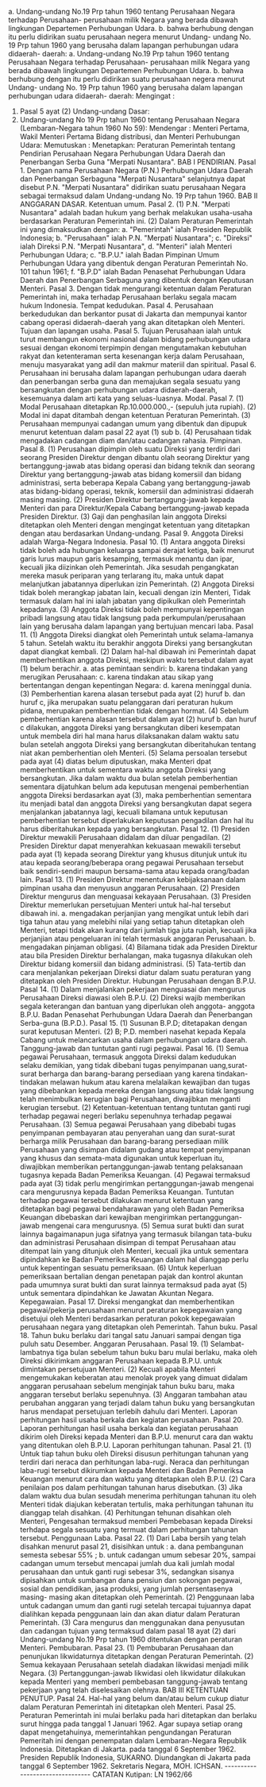  a. Undang-undang No.19 Prp tahun 1960 tentang Perusahaan Negara terhadap Perusahaan- perusahaan milik Negara yang berada dibawah lingkungan Departemen Perhubungan Udara. b. bahwa berhubung dengan itu perlu didirikan suatu perusahaan negera menurut Undang- undang No. 19 Prp tahun 1960 yang berusaha dalam lapangan perhubungan udara didaerah- daerah: a. Undang-undang No.19 Prp tahun 1960 tentang Perusahaan Negara terhadap Perusahaan- perusahaan milik Negara yang berada dibawah lingkungan Departemen Perhubungan Udara. b. bahwa berhubung dengan itu perlu didirikan suatu perusahaan negera menurut Undang- undang No. 19 Prp tahun 1960 yang berusaha dalam lapangan perhubungan udara didaerah- daerah:
Mengingat :

1. Pasal 5 ayat (2) Undang-undang Dasar:
2. Undang-undang No 19 Prp tahun 1960 tentang Perusahaan Negara (Lembaran-Negara tahun 1960 No 59): Mendengar : Menteri Pertama, Wakil Menteri Pertama Bidang distribusi, dan Menteri Perhubungan Udara: Memutuskan : Menetapkan: Peraturan Pemerintah tentang Pendirian Perusahaan Negara Perhubungan Udara Daerah dan Penerbangan Serba Guna "Merpati Nusantara". BAB I PENDIRIAN. Pasal 1. Dengan nama Perusahaan Negara (P.N.) Perhubungan Udara Daerah dan Penerbangan Serbaguna "Merpati Nusantara" selanjutnya dapat disebut P.N. "Merpati Nusantara" didirikan suatu perusahaan Negara sebagai termaksud dalam Undang-undang No. 19 Prp tahun 1960. BAB II ANGGARAN DASAR. Ketentuan umum. Pasal 2. (1) P.N. "Merpati Nusantara" adalah badan hukum yang berhak melakukan usaha-usaha berdasarkan Peraturan Pemerintah ini. (2) Dalam Peraturan Pemerintah ini yang dimaksudkan dengan:
a. "Pemerintah" ialah Presiden Republik Indonesia;
b. "Perusahaan" ialah P.N. "Merpati Nusantara";
c. "Direksi" ialah Direksi P.N. "Merpati Nusantara", d. "Menteri" ialah Menteri Perhubungan Udara;
c. "B.P.U." ialah Badan Pimpinan Umum Perhubungan Udara yang dibentuk dengan Peraturan Pemerintah No. 101 tahun 1961;
f. "B.P.D" ialah Badan Penasehat Perhubungan Udara Daerah dan Penerbangan Serbaguna yang dibentuk dengan Keputusan Menteri. Pasal 3. Dengan tidak mengurangi ketentuan dalam Peraturan Pemerintah ini, maka terhadap Perusahaan berlaku segala macam hukum Indonesia. Tempat kedudukan. Pasal 4. Perusahaan berkedudukan dan berkantor pusat di Jakarta dan mempunyai kantor cabang operasi didaerah-daerah yang akan ditetapkan oleh Menteri. Tujuan dan lapangan usaha. Pasal 5. Tujuan Perusahaan ialah untuk turut membangun ekonomi nasional dalam bidang perhubungan udara sesuai dengan ekonomi terpimpin dengan mengutamakan kebutuhan rakyat dan ketenteraman serta kesenangan kerja dalam Perusahaan, menuju masyarakat yang adil dan makmur materiil dan spiritual. Pasal 6. Perusahaan ini berusaha dalam lapangan perhubungan udara daerah dan penerbangan serba guna dan memajukan segala sesuatu yang bersangkutan dengan perhubungan udara didaerah-daerah, kesemuanya dalam arti kata yang seluas-luasnya. Modal. Pasal 7. (1) Modal Perusahaan ditetapkan Rp.10.000.000.,- (sepuluh juta rupiah). (2) Modal ini dapat ditambah dengan ketentuan Peraturan Pemerintah. (3) Perusahaan mempunyai cadangan umum yang dibentuk dan dipupuk menurut ketentuan dalam pasal 22 ayat (1) sub b.
(4) Perusahaan tidak mengadakan cadangan diam dan/atau cadangan rahasia. Pimpinan. Pasal 8. (1) Perusahaan dipimpin oleh suatu Direksi yang terdiri dari seorang Presiden Direktur dengan dibantu olah seorang Direktur yang bertanggung-jawab atas bidang operasi dan bidang teknik dan seorang Direktur yang bertanggung-jawab atas bidang komersiil dan bidang administrasi, serta beberapa Kepala Cabang yang bertanggung-jawab atas bidang-bidang operasi, teknik, komersiil dan administrasi didaerah masing masing. (2) Presiden Direktur bertanggung-jawab kepada Menteri dan para Direktur/Kepala Cabang bertanggung-jawab kepada Presiden Direktur. (3) Gaji dan penghasilan lain anggota Direksi ditetapkan oleh Menteri dengan mengingat ketentuan yang ditetapkan dengan atau berdasarkan Undang-undang. Pasal 9. Anggota Direksi adalah Warga-Negara Indonesia. Pasal 10. (1) Antara anggota Direksi tidak boleh ada hubungan keluarga sampai derajat ketiga, baik menurut garis lurus maupun garis kesamping, termasuk menantu dan ipar, kecuali jika diizinkan oleh Pemerintah. Jika sesudah pengangkatan mereka masuk periparan yang terlarang itu, maka untuk dapat melanjutkan jabatannya diperlukan izin Pemerintah. (2) Anggota Direksi tidak boleh merangkap jabatan lain, kecuali dengan izin Menteri, Tidak termasuk dalam hal ini ialah jabatan yang dipikulkan oleh Pemerintah kepadanya. (3) Anggota Direksi tidak boleh mempunyai kepentingan pribadi langsung atau tidak langsung pada perkumpulan/perusahaan lain yang berusaha dalam lapangan yang bertujuan mencari laba. Pasal 11. (1) Anggota Direksi diangkat oleh Pemerintah untuk selama-lamanya 5 tahun. Setelah waktu itu berakhir anggota Direksi yang bersangkutan dapat diangkat kembali. (2) Dalam hal-hal dibawah ini Pemerintah dapat memberhentikan anggota Direksi, meskipun waktu tersebut dalam ayat (1) belum berachir. a. atas pemintaan sendiri:
b. karena tindakan yang merugikan Perusahaan:
c. karena tindakan atau sikap yang bertentangan dengan kepentingan Negara:
d. karena meninggal dunia. (3) Pemberhentian karena alasan tersebut pada ayat (2) huruf b. dan huruf c, jika merupakan suatu pelanggaran dari peraturan hukum pidana, merupakan pemberhentian tidak dengan hormat.
(4) Sebelum pemberhentian karena alasan tersebut dalam ayat (2) huruf b. dan huruf c dilakukan, anggota Direksi yang bersangkutan diberi kesempatan untuk membela diri hal mana harus dilaksanakan dalam waktu satu bulan setelah anggota Direksi yang bersangkutan diberitahukan tentang niat akan pemberhentian oleh Menteri. (5) Selama persoalan tersebut pada ayat (4) diatas belum diputuskan, maka Menteri dpat memberhentikan untuk sementara waktu anggota Direksi yang bersangkutan. Jika dalam waktu dua bulan setelah pemberhentian sementara dijatuhkan belum ada keputusan mengenai pemberhentian anggota Direksi berdasarkan ayat (3), maka pemberhentian sementara itu menjadi batal dan anggota Direksi yang bersangkutan dapat segera menjalankan jabatannya lagi, kecuali bilamana untuk keputusan pemberhentian tersebut diperlakukan keputusan pengadilan dan hal itu harus diberitahukan kepada yang bersangkutan. Pasal 12. (1) Presiden Direktur mewakili Perusahaan didalam dan diluar pengadilan. (2) Presiden Direktur dapat menyerahkan kekuasaan mewakili tersebut pada ayat (1) kepada seorang Direktur yang khusus ditunjuk untuk itu atau kepada seorang/beberapa orang pegawai Perusahaan tersebut baik sendiri-sendiri maupun bersama-sama atau kepada orang/badan lain. Pasal 13. (1) Presiden Direktur menentukan kebijaksanaan dalam pimpinan usaha dan menyusun anggaran Perusahaan. (2) Presiden Direktur mengurus dan menguasai kekayaan Perusahaan. (3) Presiden Direktur memerlukan persetujuan Menteri untuk hal-hal tersebut dibawah ini. a. mengadakan perjanjian yang mengikat untuk lebih dari tiga tahun atau yang melebihi nilai yang setiap tahun ditetapkan oleh Menteri, tetapi tidak akan kurang dari jumlah tiga juta rupiah, kecuali jika perjanjian atau pengeluaran ini telah termasuk anggaran Perusahaan. b. mengadakan pinjaman obligasi. (4) Bilamana tidak ada Presiden Direktur atau bila Presiden Direktur berhalangan, maka tugasnya dilakukan oleh Direktur bidang komersiil dan bidang administrasi. (5) Tata-tertib dan cara menjalankan pekerjaan Direksi diatur dalam suatu peraturan yang ditetapkan oleh Presiden Direktur. Hubungan Perusahaan dengan B.P.U. Pasal 14. (1) Dalam menjalankan pekerjaan menguasai dan mengurus Perusahaan Direksi diawasi oleh B.P.U. (2) Direksi wajib memberikan segala keterangan dan bantuan yang diperlukan oleh anggota- anggota B.P.U. Badan Penasehat Perhubungan Udara Daerah dan Penerbangan Serba-guna (B.P.D.). Pasal 15. (1) Susunan B.P.D; ditetapakan dengan surat keputusan Menteri. (2) B; P.D. memberi nasehat kepada Kepala Cabang untuk melancarkan usaha dalam perhubungan udara daerah. Tanggung-jawab dan tuntutan ganti rugi pegawai. Pasal 16. (1) Semua pegawai Perusahaan, termasuk anggota Direksi dalam kedudukan selaku demikian, yang tidak dibebani tugas penyimpanan uang,surat-surat berharga dan barang-barang persediaan yang karena tindakan-tindakan melawan hukum atau karena melalaikan kewajiban dan tugas yang dibebankan kepada mereka dengan langsung atau tidak langsung telah menimbulkan kerugian bagi Perusahaan, diwajibkan menganti kerugian tersebut. (2) Ketentuan-ketentuan tentang tuntutan ganti rugi terhadap pegawai negeri berlaku sepenuhnya terhadap pegawai Perusahaan. (3) Semua pegawai Perusahaan yang dibebabi tugas penyimpanan pembayaran atau penyerahan uang dan surat-surat berharga milik Perusahaan dan barang-barang persediaan milik Perusahaan yang disimpan didalam gudang atau tempat penyimpanan yang khusus dan semata-mata digunakan untuk keperluan itu, diwajibkan memberikan pertanggungan-jawab tentang pelaksanaan tugasnya kepada Badan Pemeriksa Keuangan. (4) Pegawai termaksud pada ayat (3) tidak perlu mengirimkan pertanggungan-jawab mengenai cara mengurusnya kepada Badan Pemeriksa Keuangan. Tuntutan terhadap pegawai tersebut dilakukan menurut ketentuan yang ditetapkan bagi pegawai bendaharawan yang oleh Badan Pemeriksa Keuangan dibebaskan dari kewajiban mengirimkan pertanggungan-jawab mengenai cara mengurusnya. (5) Semua surat bukti dan surat lainnya bagaimanapun juga sifatnya yang termasuk bilangan tata-buku dan administrasi Perusahaan disimpan di tempat Perusahaan atau ditempat lain yang ditunjuk oleh Menteri, kecuali jika untuk sementara dipindahkan ke Badan Pemeriksa Keuangan dalam hal dianggap perlu untuk kepentingan sesuatu pemeriksaan. (6) Untuk keperluan pemeriksaan bertalian dengan penetapan pajak dan kontrol akuntan pada umumnya surat bukti dan surat lainnya termaksud pada ayat (5) untuk sementara dipindahkan ke Jawatan Akuntan Negara. Kepegawaian. Pasal 17. Direksi mengangkat dan memberhentikan pegawai/pekerja perusahaan menurut peraturan kepegawaian yang disetujui oleh Menteri berdasarkan peraturan pokok kepegawaian perusahaan negara yang ditetapkan oleh Pemerintah. Tahun buku. Pasal 18. Tahun buku berlaku dari tangal satu Januari sampai dengan tiga puluh satu Desember. Anggaran Perusahaan. Pasal 19. (1) Selambat-lambatnya tiga bulan sebelum tahun buku baru mulai berlaku, maka oleh Direksi dikirimkam anggaran Perusahaan kepada B.P.U. untuk dimintakan persetujuan Menteri. (2) Kecuali apabila Menteri mengemukakan keberatan atau menolak proyek yang dimuat didalam anggaran perusahaan sebelum menginjak tahun buku baru, maka anggaran tersebut berlaku sepenuhnya. (3) Anggaran tambahan atau perubahan anggaran yang terjadi dalam tahun buku yang bersangkutan harus mendapat persetujuan terlebih dahulu dari Menteri. Laporan perhitungan hasil usaha berkala dan kegiatan perusahaan. Pasal 20. Laporan perhitungan hasil usaha berkala dan kegiatan perusahaan dikirim oleh Direksi kepada Menteri dan B.P.U. menurut cara dan waktu yang ditentukan oleh B.P.U. Laporan perhitungan tahunan. Pasal 21. (1) Untuk tiap tahun buku oleh Direksi disusun perhitungan tahunan yang terdiri dari neraca dan perhitungan laba-rugi. Neraca dan perhitungan laba-rugi tersebut dikirumkan kepada Menteri dan Badan Pemeriksa Keuangan menurut cara dan waktu yang ditetapkan oleh B.P.U. (2) Cara penilaian pos dalam perhitungan tahunan harus disebutkan. (3) Jika dalam waktu dua bulan sesudah menerima perhitungan tahunan itu oleh Menteri tidak diajukan keberatan tertulis, maka perhitungan tahunan itu dianggap telah disahkan. (4) Perhitungan tehunan disahkan oleh Menteri, Pengesahan termaksud memberi Pembebasan kepada Direksi terhdapa segala sesuatu yang termuat dalam perhitungan tahunan tersebut. Penggunaan Laba. Pasal 22. (1) Dari Laba bersih yang telah disahkan menurut pasal 21, disisihkan untuk :
a. dana pembangunan semesta sebesar 55% ;
b. untuk cadangan umum sebesar 20%, sampai cadangan umum tersebut mencapai jumlah dua kali jumlah modal perusahaan dan untuk ganti rugi sebesar 3%, sedangkan sisanya dipisahkan untuk sumbangan dana pensiun dan sokongan pegawai, sosial dan pendidikan, jasa produksi, yang jumlah persentasenya masing- masing akan ditetapkan oleh Pemerintah. (2) Penggunaan laba untuk cadangan umum dan ganti rugi setelah tercapai tujuannya dapat dialihkan kepada penggunaan lain dan akan diatur dalam Peraturan Pemerintah. (3) Cara mengurus dan menggunakan dana penyusutan dan cadangan tujuan yang termaksud dalam pasal 18 ayat (2) dari Undang-undang No.19 Prp tahun 1960 ditentukan dengan peraturan Menteri. Pembubaran. Pasal 23. (1) Pembubaran Perusahaan dan penunjukan likwidaturnya ditetapkan dengan Peraturan Pemerintah. (2) Semua kekayaan Perusahaan setelah diadakan likwidasi menjadi milik Negara. (3) Pertanggungan-jawab likwidasi oleh likwidatur dilakukan kepada Menteri yang memberi pembebasan tanggung-jawab tentang pekerjaan yang telah diselesaikan olehnya. BAB III KETENTUAN PENUTUP. Pasal 24. Hal-hal yang belum dan/atau belum cukup diatur dalam Peraturan Pemerintah ini ditetapkan oleh Menteri. Pasal 25. Peraturan Pemerintah ini mulai berlaku pada hari ditetapkan dan berlaku surut hingga pada tanggal 1 Januari 1962. Agar supaya setiap orang dapat mengetahuinya, memerintahkan pengundangan Peraturan Pemeritah ini dengan penempatan dalam Lembaran-Negara Republik Indonesia. Ditetapkan di Jakarta. pada tanggal 6 September 1962. Presiden Republik Indonesia, SUKARNO. Diundangkan di Jakarta pada tanggal 6 September 1962. Sekretaris Negara, MOH. ICHSAN. -------------------------------- CATATAN Kutipan: LN 1962/66